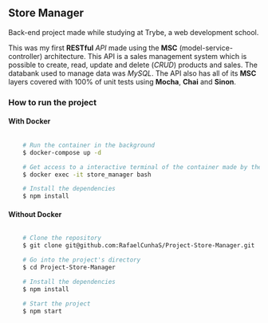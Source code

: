 ## Store Manager

Back-end project made while studying at Trybe, a web development school.

This was my first __RESTful__ _API_ made using the __MSC__ (model-service-controller) architecture.
This API is a sales management system which is possible to create, read, update and delete (_CRUD_) products and sales.
The databank used to manage data was _MySQL_.
The API also has all of its __MSC__ layers covered with 100% of unit tests using __Mocha__, __Chai__ and __Sinon__.

### How to run the project

#### With Docker
```bash

    # Run the container in the background
    $ docker-compose up -d

    # Get access to a interactive terminal of the container made by the compose
    $ docker exec -it store_manager bash

    # Install the dependencies
    $ npm install
```

#### Without Docker
```bash

    # Clone the repository
    $ git clone git@github.com:RafaelCunhaS/Project-Store-Manager.git

    # Go into the project's directory
    $ cd Project-Store-Manager

    # Install the dependencies
    $ npm install

    # Start the project
    $ npm start
```

